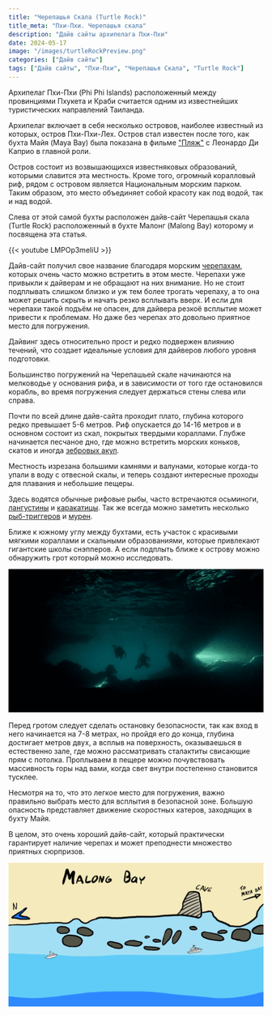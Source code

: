 ```yaml
---
title: "Черепашья Скала (Turtle Rock)"
title_meta: "Пхи-Пхи. Черепашья скала"
description: "Дайв сайты архипелага Пхи-Пхи"
date: 2024-05-17
image: "/images/turtleRockPreview.png"
categories: ["Дайв сайты"]
tags: ["Дайв сайты", "Пхи-Пхи", "Черепашья Скала", "Turtle Rock"]
---
```


Архипелаг Пхи-Пхи (Phi Phi Islands) расположенный между провинциями Пхукета и Краби считается одним из известнейших туристических направлений Таиланда. 

Архипелаг включает в себя несколько островов, наиболее известный из которых, остров Пхи-Пхи-Лех. Остров стал известен после того, как бухта Майя (Maya Bay) была показана в фильме ["Пляж"](https://www.imdb.com/title/tt0163978/) с Леонардо Ди Каприо в главной роли. 

Остров состоит из возвышающихся известняковых образований, которыми славится эта местность. Кроме того, огромный коралловый риф, рядом с островом является Национальным морским парком. Таким образом, это место объединяет собой красоту как под водой, так и над водой.

Слева от этой самой бухты расположен дайв-сайт Черепашья скала (Turtle Rock) расположенный в бухте Малонг (Malong Bay) которому и посвящена эта статья.

{{< youtube LMPOp3meIiU >}}

Дайв-сайт получил свое название благодаря морским [черепахам](https://diversnotes.com/database/green-sea-turtle/), которых очень часто можно встретить в этом месте. Черепахи уже привыкли к дайверам и не обращают на них внимание. Но не стоит подплывать слишком близко и уж тем более трогать черепаху, а то она может решить скрыть и начать резко всплывать вверх. И если для черепахи такой подъём не опасен, для дайвера резкоё всплытие может привести к проблемам. Но даже без черепах это довольно приятное место для погружения. 

Дайвинг здесь относительно прост и редко подвержен влиянию течений, что создает идеальные условия для дайверов любого уровня подготовки.

Большинство погружений на Черепашьей скале начинаются на мелководье у основания рифа, и в зависимости от того где остановился корабль, во время погружения следует держаться стены слева или справа.

Почти по всей длине дайв-сайта проходит плато, глубина которого редко превышает 5-6 метров. Риф опускается до 14-16 метров и в основном состоит из скал, покрытых твердыми кораллами. Глубже начинается песчаное дно, где можно встретить морских коньков, скатов и иногда [зебровых акул](https://diversnotes.com/database/zebra-shark/).

Местность изрезана большими камнями и валунами, которые когда-то упали в воду с отвесной скалы, и теперь создают интересные проходы для плавания и небольшие пещеры.

Здесь водятся обычные рифовые рыбы, часто встречаются осьминоги, [лангустины](http://localhost:1313/database/panulirus-versicolor/) и [каракатицы](https://diversnotes.com/database/pharaoh_cuttlefish/). Так же всегда можно заметить несколько [рыб-триггеров](http://localhost:1313/database/titan-triggerfish/) и [мурен](http://localhost:1313/database/giant-moray/).

Ближе к южному углу между бухтами, есть участок с красивыми мягкими кораллами и скальными образованиями, которые привлекают гигантские школы снэпперов. А если подплыть ближе к острову можно обнаружить грот который можно исследовать. 

![Грот](https://raw.githubusercontent.com/Muratov-Egor/diversnotes/master/assets/images/turtleRockCave.png)

Перед гротом следует сделать остановку безопасности, так как вход в него начинается на 7-8 метрах, но пройдя его до конца, глубина достигает метров двух, а всплыв на поверхность, оказываешься в естественно зале, где можно рассматривать сталактиты свисающие прям с потолка. Проплываем в пещере можно почувствовать массивность горы над вами, когда свет внутри постепенно становится тусклее.

Несмотря на то, что это легкое место для погружения, важно правильно выбрать место для всплытия в безопасной зоне. Большую опасность представляет движение скоростных катеров, заходящих в бухту Майя.

В целом, это очень хороший дайв-сайт, который практически гарантирует наличие черепах и может преподнести множество приятных сюрпризов.

![Cхема дайв-сайта Черепашья Скала (Turtle Rock)](https://raw.githubusercontent.com/Muratov-Egor/diversnotes/master/assets/images/turtleRockMap.png "Черепашья Скала (Turtle Rock)")

